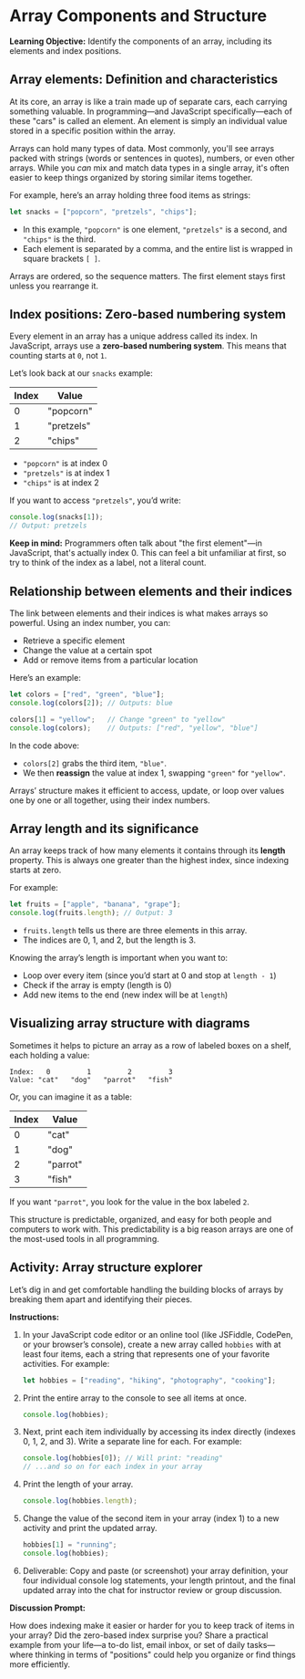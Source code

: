 # Array Components and Structure

**Learning Objective:** Identify the components of an array, including its elements and index positions.

## Array elements: Definition and characteristics

At its core, an array is like a train made up of separate cars, each carrying something valuable. In programming—and JavaScript specifically—each of these "cars" is called an element. An element is simply an individual value stored in a specific position within the array.

Arrays can hold many types of data. Most commonly, you'll see arrays packed with strings (words or sentences in quotes), numbers, or even other arrays. While you *can* mix and match data types in a single array, it's often easier to keep things organized by storing similar items together.

For example, here’s an array holding three food items as strings:

```javascript
let snacks = ["popcorn", "pretzels", "chips"];
```

- In this example, `"popcorn"` is one element, `"pretzels"` is a second, and `"chips"` is the third.
- Each element is separated by a comma, and the entire list is wrapped in square brackets `[ ]`.

Arrays are ordered, so the sequence matters. The first element stays first unless you rearrange it.

## Index positions: Zero-based numbering system

Every element in an array has a unique address called its index. In JavaScript, arrays use a **zero-based numbering system**. This means that counting starts at `0`, not `1`.

Let’s look back at our `snacks` example:

| Index | Value       |
|-------|-------------|
|   0   | "popcorn"   |
|   1   | "pretzels"  |
|   2   | "chips"     |

- `"popcorn"` is at index 0
- `"pretzels"` is at index 1
- `"chips"` is at index 2

If you want to access `"pretzels"`, you’d write:

```javascript
console.log(snacks[1]); 
// Output: pretzels
```

**Keep in mind:** Programmers often talk about "the first element"—in JavaScript, that's actually index 0. This can feel a bit unfamiliar at first, so try to think of the index as a label, not a literal count.

## Relationship between elements and their indices

The link between elements and their indices is what makes arrays so powerful. Using an index number, you can:

- Retrieve a specific element
- Change the value at a certain spot
- Add or remove items from a particular location

Here’s an example:

```javascript
let colors = ["red", "green", "blue"];
console.log(colors[2]); // Outputs: blue

colors[1] = "yellow";   // Change "green" to "yellow"
console.log(colors);    // Outputs: ["red", "yellow", "blue"]
```

In the code above:
- `colors[2]` grabs the third item, `"blue"`.
- We then **reassign** the value at index 1, swapping `"green"` for `"yellow"`.

Arrays’ structure makes it efficient to access, update, or loop over values one by one or all together, using their index numbers.

## Array length and its significance

An array keeps track of how many elements it contains through its **length** property. This is always one greater than the highest index, since indexing starts at zero.

For example:

```javascript
let fruits = ["apple", "banana", "grape"];
console.log(fruits.length); // Output: 3
```

- `fruits.length` tells us there are three elements in this array.
- The indices are 0, 1, and 2, but the length is 3.

Knowing the array’s length is important when you want to:

- Loop over every item (since you’d start at 0 and stop at `length - 1`)
- Check if the array is empty (length is 0)
- Add new items to the end (new index will be at `length`)

## Visualizing array structure with diagrams

Sometimes it helps to picture an array as a row of labeled boxes on a shelf, each holding a value:

```
Index:   0         1         2         3
Value: "cat"   "dog"   "parrot"   "fish"
```

Or, you can imagine it as a table:

| Index | Value      |
|-------|------------|
|   0   | "cat"      |
|   1   | "dog"      |
|   2   | "parrot"   |
|   3   | "fish"     |

If you want `"parrot"`, you look for the value in the box labeled `2`.

This structure is predictable, organized, and easy for both people and computers to work with. This predictability is a big reason arrays are one of the most-used tools in all programming.


## Activity: Array structure explorer

Let’s dig in and get comfortable handling the building blocks of arrays by breaking them apart and identifying their pieces.

**Instructions:**

1. In your JavaScript code editor or an online tool (like JSFiddle, CodePen, or your browser’s console), create a new array called `hobbies` with at least four items, each a string that represents one of your favorite activities. For example:
   ```javascript
   let hobbies = ["reading", "hiking", "photography", "cooking"];
   ```

2. Print the entire array to the console to see all items at once.
   ```javascript
   console.log(hobbies);
   ```

3. Next, print each item individually by accessing its index directly (indexes 0, 1, 2, and 3). Write a separate line for each. For example:
   ```javascript
   console.log(hobbies[0]); // Will print: "reading"
   // ...and so on for each index in your array
   ```

4. Print the length of your array.
   ```javascript
   console.log(hobbies.length);
   ```

5. Change the value of the second item in your array (index 1) to a new activity and print the updated array.
   ```javascript
   hobbies[1] = "running";
   console.log(hobbies);
   ```

6. Deliverable: Copy and paste (or screenshot) your array definition, your four individual console log statements, your length printout, and the final updated array into the chat for instructor review or group discussion.

**Discussion Prompt:**

How does indexing make it easier or harder for you to keep track of items in your array? Did the zero-based index surprise you? Share a practical example from your life—a to-do list, email inbox, or set of daily tasks—where thinking in terms of "positions" could help you organize or find things more efficiently.